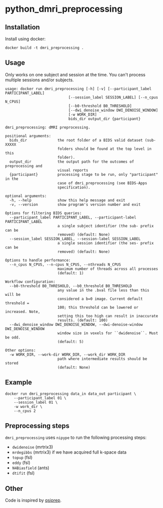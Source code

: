 # python_dmri_preprocessing

## Installation
Install using docker:
```
docker build -t dmri_preprocessing .
```
## Usage
Only works on one subject and session at the time. You can't process multiple sessions and/or subjects.
```
usage: docker run dmri_preprocessing [-h] [-v] [--participant_label PARTICIPANT_LABEL]
                             [--session_label SESSION_LABEL] [--n_cpus N_CPUS]
                             [--b0-threshold B0_THRESHOLD]
                             [--dwi_denoise_window DWI_DENOISE_WINDOW]
                             [-w WORK_DIR]
                             bids_dir output_dir {participant}

dmri_preprocessing: dMRI preprocessing.

positional arguments:
  bids_dir              the root folder of a BIDS valid dataset (sub-XXXXX
                        folders should be found at the top level in this
                        folder).
  output_dir            the output path for the outcomes of preprocessing and
                        visual reports
  {participant}         processing stage to be run, only "participant" in the
                        case of dmri_preprocessing (see BIDS-Apps
                        specification).

optional arguments:
  -h, --help            show this help message and exit
  -v, --version         show program's version number and exit

Options for filtering BIDS queries:
  --participant_label PARTICIPANT_LABEL, --participant-label PARTICIPANT_LABEL
                        a single subject identifier (the sub- prefix can be
                        removed) (default: None)
  --session_label SESSION_LABEL, --session-label SESSION_LABEL
                        a single session identifier (the ses- prefix can be
                        removed) (default: None)

Options to handle performance:
  --n_cpus N_CPUS, --n-cpus N_CPUS, --nthreads N_CPUS
                        maximum number of threads across all processes
                        (default: 1)

Workflow configuration:
  --b0-threshold B0_THRESHOLD, --b0_threshold B0_THRESHOLD
                        any value in the .bval file less than this will be
                        considered a b=0 image. Current default threshold =
                        100; this threshold can be lowered or increased. Note,
                        setting this too high can result in inaccurate
                        results. (default: 100)
  --dwi_denoise_window DWI_DENOISE_WINDOW, --dwi-denoise-window DWI_DENOISE_WINDOW
                        window size in voxels for ``dwidenoise``. Must be odd.
                        (default: 5)

Other options:
  -w WORK_DIR, --work-dir WORK_DIR, --work_dir WORK_DIR
                        path where intermediate results should be stored
                        (default: None)
```

## Example
```
docker run dmri_preprocessing data_in data_out participant \
    --participant_label 01 \
    --session_label 01 \
    -w work_dir \
    --n_cpus 2
```

## Preprocessing steps

`dmri_preprocessing` uses `nipype` to run the following processing steps:
- `dwidenoise` (mrtrix3)
- `mrdegibbs` (mrtrix3) if we have acquired full k-space data
- `topup` (fsl)
- `eddy` (fsl)
- `N4Biasfield` (ants)
- `dtifit` (fsl)

## Other
Code is inspired by [qsiprep](https://github.com/PennBBL/qsiprep).
